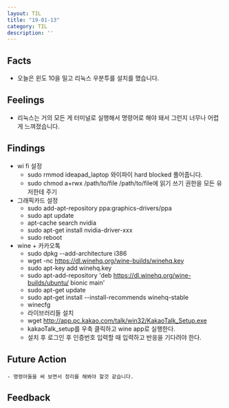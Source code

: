 ```yaml
---
layout: TIL
title: "19-01-13"
category: TIL
description: ''
---
```


## Facts

- 오늘은 윈도 10을 밀고 리눅스 우분투를 설치를 했습니다.

## Feelings

- 리눅스는 거의 모든 게 터미널로 실행해서 명령어로 해야 돼서 그런지 너무나 어렵게 느껴졌습니다.

## Findings

- wi fi 설정
  - sudo rmmod ideapad_laptop 와이파이 hard blocked 풀어줍니다.
  - sudo chmod a+rwx /path/to/file /path/to/file에 읽기 쓰기 권한을 모든 유저한테 주기
- 그래픽카드 설정
  - sudo add-apt-repository ppa:graphics-drivers/ppa
  - sudo apt update
  - apt-cache search nvidia
  - sudo apt-get install nvidia-driver-xxx
  - sudo reboot
- wine + 카카오톡
  - sudo dpkg --add-architecture i386
  - wget -nc <https://dl.winehq.org/wine-builds/winehq.key>
  - sudo apt-key add winehq.key
  - sudo apt-add-repository 'deb <https://dl.winehq.org/wine-builds/ubuntu/> bionic main'
  - sudo apt-get update
  - sudo apt-get install --install-recommends winehq-stable
  - winecfg
  - 라이브러리들 설치
  - wget <http://app.pc.kakao.com/talk/win32/KakaoTalk_Setup.exe>
  - kakaoTalk_setup를 우축 클릭하고 wine app로 실행한다.
  - 설치 후 로그인 후 인증번호 입력할 때 입력하고 반응을 기다려야 한다.

## Future Action

    - 명령어들을 써 보면서 정리를 해봐야 할것 같습니다.

## Feedback
